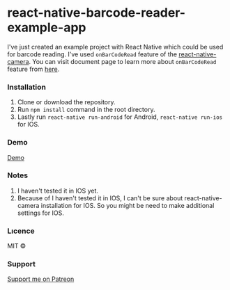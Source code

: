 # react-native-barcode-reader-example-app

I've just created an example project with React Native which could be used for barcode reading. I've used `onBarCodeRead` feature of the [react-native-camera](https://github.com/react-native-community/react-native-camera). You can visit document page to learn more about `onBarCodeRead` feature from [here](https://github.com/react-native-community/react-native-camera/blob/master/docs/RNCamera.md#bar-code-related-props).

### Installation

1. Clone or download the repository.
2. Run `npm install` command in the root directory.
3. Lastly run `react-native run-android` for Android, `react-native run-ios` for IOS.

### Demo

[Demo](https://drive.google.com/uc?export=view&id=1Rh4SRYdOVg9UYXxV6tBD2g4_wXBSy3Ld)

### Notes

1. I haven't tested it in IOS yet.
2. Because of I haven't tested it in IOS, I can't be sure about react-native-camera installation for IOS. So you might be need to make additional settings for IOS.

### Lıcence

MIT ©

### Support

[Support me on Patreon](https://www.patreon.com/bedirhankaradogan)
